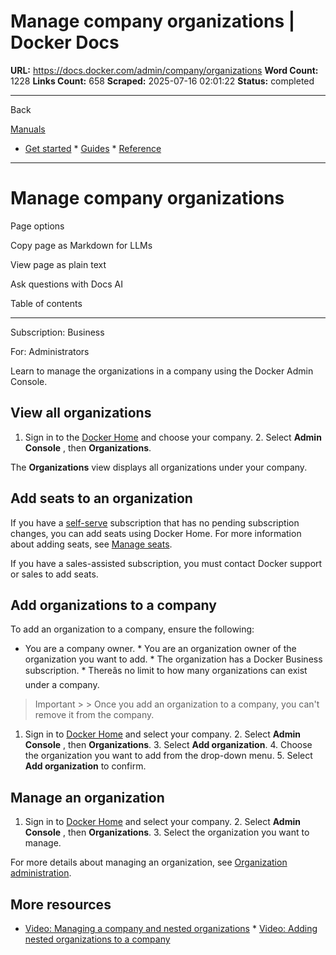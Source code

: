 # Manage company organizations | Docker Docs

**URL:** https://docs.docker.com/admin/company/organizations
**Word Count:** 1228
**Links Count:** 658
**Scraped:** 2025-07-16 02:01:22
**Status:** completed

---

Back

[Manuals](https://docs.docker.com/manuals/)

  * [Get started](https://docs.docker.com/get-started/)   * [Guides](https://docs.docker.com/guides/)   * [Reference](https://docs.docker.com/reference/)

* * *

# Manage company organizations

Page options

Copy page as Markdown for LLMs

View page as plain text

Ask questions with Docs AI

Table of contents

* * *

Subscription: Business

For: Administrators

Learn to manage the organizations in a company using the Docker Admin Console.

## View all organizations

  1. Sign in to the [Docker Home](https://app.docker.com) and choose your company.   2. Select **Admin Console** , then **Organizations**.

The **Organizations** view displays all organizations under your company.

## Add seats to an organization

If you have a [self-serve](https://docs.docker.com/subscription/details/#self-serve) subscription that has no pending subscription changes, you can add seats using Docker Home. For more information about adding seats, see [Manage seats](https://docs.docker.com/subscription/manage-seats/#add-seats).

If you have a sales-assisted subscription, you must contact Docker support or sales to add seats.

## Add organizations to a company

To add an organization to a company, ensure the following:

  * You are a company owner.   * You are an organization owner of the organization you want to add.   * The organization has a Docker Business subscription.   * Thereâs no limit to how many organizations can exist under a company.

> Important >  > Once you add an organization to a company, you can't remove it from the company.

  1. Sign in to [Docker Home](https://app.docker.com) and select your company.   2. Select **Admin Console** , then **Organizations**.   3. Select **Add organization**.   4. Choose the organization you want to add from the drop-down menu.   5. Select **Add organization** to confirm.

## Manage an organization

  1. Sign in to [Docker Home](https://app.docker.com) and select your company.   2. Select **Admin Console** , then **Organizations**.   3. Select the organization you want to manage.

For more details about managing an organization, see [Organization administration](https://docs.docker.com/admin/organization/).

## More resources

  * [Video: Managing a company and nested organizations](https://youtu.be/XZ5_i6qiKho?feature=shared&t=229)   * [Video: Adding nested organizations to a company](https://youtu.be/XZ5_i6qiKho?feature=shared&t=454)